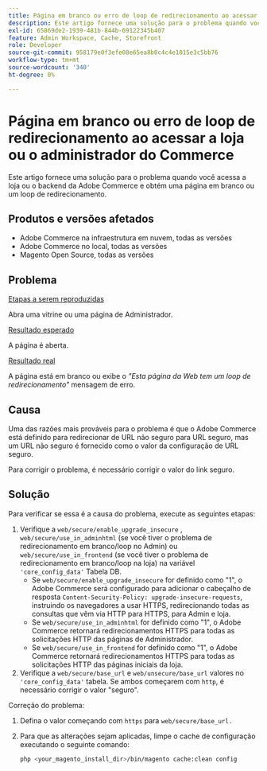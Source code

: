 ```yaml
---
title: Página em branco ou erro de loop de redirecionamento ao acessar a loja ou o administrador do Commerce
description: Este artigo fornece uma solução para o problema quando você acessa a loja ou o backend da Adobe Commerce e obtém uma página em branco ou um loop de redirecionamento.
exl-id: 65869de2-1939-481b-844b-69122345b407
feature: Admin Workspace, Cache, Storefront
role: Developer
source-git-commit: 958179e0f3efe08e65ea8b0c4c4e1015e3c5bb76
workflow-type: tm+mt
source-wordcount: '340'
ht-degree: 0%

---
```


# Página em branco ou erro de loop de redirecionamento ao acessar a loja ou o administrador do Commerce

Este artigo fornece uma solução para o problema quando você acessa a loja ou o backend da Adobe Commerce e obtém uma página em branco ou um loop de redirecionamento.

## Produtos e versões afetados

* Adobe Commerce na infraestrutura em nuvem, todas as versões
* Adobe Commerce no local, todas as versões
* Magento Open Source, todas as versões

## Problema

<u>Etapas a serem reproduzidas</u>

Abra uma vitrine ou uma página de Administrador.

<u>Resultado esperado</u>

A página é aberta.

<u>Resultado real</u>

A página está em branco ou exibe o *&quot;Esta página da Web tem um loop de redirecionamento&quot;* mensagem de erro.

## Causa

Uma das razões mais prováveis para o problema é que o Adobe Commerce está definido para redirecionar de URL não seguro para URL seguro, mas um URL não seguro é fornecido como o valor da configuração de URL seguro.

Para corrigir o problema, é necessário corrigir o valor do link seguro.

## Solução

Para verificar se essa é a causa do problema, execute as seguintes etapas:

1. Verifique a `web/secure/enable_upgrade_insecure` , `web/secure/use_in_adminhtml` (se você tiver o problema de redirecionamento em branco/loop no Admin) ou `web/secure/use_in_frontend` (se você tiver o problema de redirecionamento em branco/loop na loja) na variável `'core_config_data'` Tabela DB.
   * Se `web/secure/enable_upgrade_insecure` for definido como &quot;1&quot;, o Adobe Commerce será configurado para adicionar o cabeçalho de resposta `Content-Security-Policy: upgrade-insecure-requests`, instruindo os navegadores a usar HTTPS, redirecionando todas as consultas que vêm via HTTP para HTTPS, para Admin e loja.
   * Se `web/secure/use_in_adminhtml` for definido como &quot;1&quot;, o Adobe Commerce retornará redirecionamentos HTTPS para todas as solicitações HTTP das páginas de Administrador.
   * Se `web/secure/use_in_frontend` for definido como &quot;1&quot;, o Adobe Commerce retornará redirecionamentos HTTPS para todas as solicitações HTTP das páginas iniciais da loja.
1. Verifique a `web/secure/base_url` e `web/unsecure/base_url` valores no `'core_config_data'` tabela. Se ambos começarem com    `http`, é necessário corrigir o valor &quot;seguro&quot;.

Correção do problema:

1. Defina o valor começando com `https` para `web/secure/base_url.`
1. Para que as alterações sejam aplicadas, limpe o cache de configuração executando o seguinte comando:

   ```bash
   php <your_magento_install_dir>/bin/magento cache:clean config
   ```

